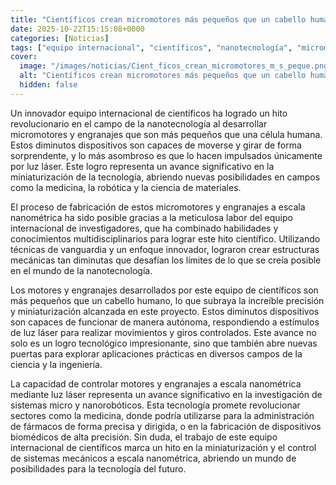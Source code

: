 ```yaml
---
title: "Científicos crean micromotores más pequeños que un cabello humano que funcionan solo con luz"
date: 2025-10-22T15:15:08+0000
categories: [Noticias]
tags: ["equipo internacional", "científicos", "nanotecnología", "micromotores", "engranajes", "luz láser", "miniaturización", "medicina", "robótica", "ciencia de materiales", "investigación", "nanorobóticos", "tecnología del futuro."]
cover:
  image: "/images/noticias/Cient_ficos_crean_micromotores_m_s_peque.png"
  alt: "Científicos crean micromotores más pequeños que un cabello humano que funcionan solo con luz"
  hidden: false
---
```


Un innovador equipo internacional de científicos ha logrado un hito revolucionario en el campo de la nanotecnología al desarrollar micromotores y engranajes que son más pequeños que una célula humana. Estos diminutos dispositivos son capaces de moverse y girar de forma sorprendente, y lo más asombroso es que lo hacen impulsados únicamente por luz láser. Este logro representa un avance significativo en la miniaturización de la tecnología, abriendo nuevas posibilidades en campos como la medicina, la robótica y la ciencia de materiales.

El proceso de fabricación de estos micromotores y engranajes a escala nanométrica ha sido posible gracias a la meticulosa labor del equipo internacional de investigadores, que ha combinado habilidades y conocimientos multidisciplinarios para lograr este hito científico. Utilizando técnicas de vanguardia y un enfoque innovador, lograron crear estructuras mecánicas tan diminutas que desafían los límites de lo que se creía posible en el mundo de la nanotecnología.

Los motores y engranajes desarrollados por este equipo de científicos son más pequeños que un cabello humano, lo que subraya la increíble precisión y miniaturización alcanzada en este proyecto. Estos diminutos dispositivos son capaces de funcionar de manera autónoma, respondiendo a estímulos de luz láser para realizar movimientos y giros controlados. Este avance no solo es un logro tecnológico impresionante, sino que también abre nuevas puertas para explorar aplicaciones prácticas en diversos campos de la ciencia y la ingeniería.

La capacidad de controlar motores y engranajes a escala nanométrica mediante luz láser representa un avance significativo en la investigación de sistemas micro y nanorobóticos. Esta tecnología promete revolucionar sectores como la medicina, donde podría utilizarse para la administración de fármacos de forma precisa y dirigida, o en la fabricación de dispositivos biomédicos de alta precisión. Sin duda, el trabajo de este equipo internacional de científicos marca un hito en la miniaturización y el control de sistemas mecánicos a escala nanométrica, abriendo un mundo de posibilidades para la tecnología del futuro.
